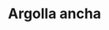 ---
title: Argolla ancha
date: 
draft: false

# descripcion
description : Argolla de plata pasante cierre italiano

materials: Plata 925

color: Plateado

dimensions: 2cm diam x 0,8 cm (ancho)

code: 01-11-0466

type: "Aros"

categories: []

# Images
# first image will be shown in the product page
images:
  # - image: "images/path_to_image"
  # La ubicacion de las imagenes es imagenes/Aros/Aros.Argollas/01-11-0466-argolla-ancha
  - image: "./images/aros/argollas/01-11-0466_a.JPG"
  - image: "./images/aros/argollas/01-11-0466_b.JPG"
---